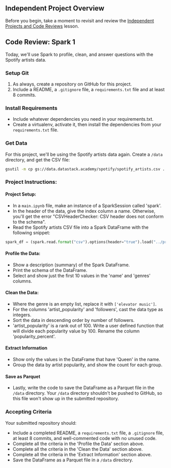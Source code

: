 ## Independent Project Overview
Before you begin, take a moment to revisit and review the [Independent Projects and Code Reviews](https://www.learnhowtoprogram.com/introduction-to-programming/getting-started-at-epicodus/independent-projects-and-code-reviews) lesson.

## Code Review: Spark 1
Today, we'll use Spark to profile, clean, and answer questions with the Spotify artists data.

### Setup Git
1. As always, create a repository on GitHub for this project. 
1. Include a README, a `.gitignore` file, a `requirements.txt` file and at least 8 commits.

### Install Requirements
- Include whatever dependencies you need in your requirements.txt.
- Create a virtualenv, activate it, then install the dependencies from your `requirements.txt` file.

### Get Data
For this project, we'll be using the Spotify artists data again. Create a `/data` directory, and get the CSV file:
```bash
gsutil -m cp gs://data.datastack.academy/spotify/spotify_artists.csv .
```

### Project Instructions:
#### Project Setup:
- In a `main.ipynb` file, make an instance of a SparkSession called 'spark'.
- In the header of the data, give the index column a name. Otherwise, you'll get the error "CSVHeaderChecker: CSV header does not conform to the schema".
- Read the Spotify artists CSV file into a Spark DataFrame with the following snippet:
```python
spark_df = (spark.read.format("csv").options(header="true").load("../project-1/data/spotify_artists.csv"))
```

#### Profile the Data:
- Show a description (summary) of the Spark DataFrame.
- Print the schema of the DataFrame.
- Select and show just the first 10 values in the 'name' and 'genres' columns.

#### Clean the Data:
- Where the genre is an empty list, replace it with `['elevator music']`. 
- For the columns 'artist_popularity' and 'followers', cast the data type as integers.
- Sort the data in descending order by number of followers.
- 'artist_popularity' is a rank out of 100. Write a user defined function that will divide each popularity value by 100. Rename the column 'popularity_percent'.

#### Extract Information
- Show only the values in the DataFrame that have 'Queen' in the name.
- Group the data by artist popularity, and show the count for each group.

#### Save as Parquet
- Lastly, write the code to save the DataFrame as a Parquet file in the `/data` directory. Your `/data` directory shouldn't be pushed to GitHub, so this file won't show up in the submitted repository.

### Accepting Criteria

Your submitted repository should:
- Include a completed README, a `requirements.txt` file, a `.gitignore` file, at least 8 commits, and well-commented code with no unused code.
- Complete all the criteria in the 'Profile the Data' section above.
- Complete all the criteria in the 'Clean the Data' section above.
- Complete all the criteria in the 'Extract Information' section above.
- Save the DataFrame as a Parquet file in a `/data` directory.

